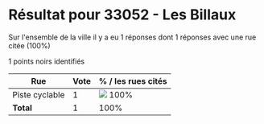 # Résultat pour 33052 - Les Billaux

Sur l'ensemble de la ville il y a eu 1 réponses dont 1 réponses avec une rue citée (100%)

1 points noirs identifiés

| Rue | Vote | % / les rues cités|
|-----|------|-------------------|
| Piste cyclable | 1 | <img src="../../img/bar_100.gif" />&nbsp;100%|
| **Total** | 1 | 100%|
